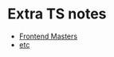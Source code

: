 # Extra TS notes

- [Frontend Masters](https://github.com/hungrypc/notes/blob/master/root/typescript3/frontend-masters.md)
- [etc](https://github.com/hungrypc/notes/blob/master/root/typescript3/etc.md)



















